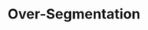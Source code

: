 ---
title: "Over-Segmentation"

categories: ['']

tags: ['Over', 'Segmentation']

arwords: 'تقطيع الأسطر كلها دون تقطيع سطر ما إلى عدة أسطر'

arexps: []

enwords: ['Over-Segmentation']

enexps: []

arlexicons: 'ق'

enlexicons: 'O'

authors: ['Ruqayya Roshdy']

translators: ['']

citations: 'تطبيقات الذكاء الاصطناعي في خدمة اللغة العربية'

sources: 'مركز الملك عبدالله بن عبدالعزيز الدولي لخدمة اللغة العربية'

word: "true"

slug: ""
---